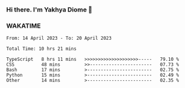 ### Hi there. I'm Yakhya Diome 👋

### WAKATIME
<!--START_SECTION:waka-->

```text
From: 14 April 2023 - To: 20 April 2023

Total Time: 10 hrs 21 mins

TypeScript   8 hrs 11 mins   >>>>>>>>>>>>>>>>>>>>-----   79.10 %
CSS          48 mins         >>-----------------------   07.73 %
Bash         17 mins         >------------------------   02.75 %
Python       15 mins         >------------------------   02.49 %
Other        14 mins         >------------------------   02.35 %
```

<!--END_SECTION:waka-->
